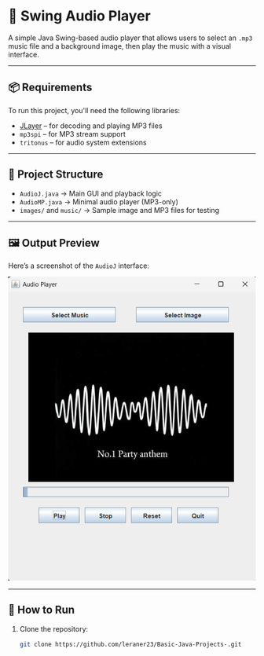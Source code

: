 # 🎵 Swing Audio Player

A simple Java Swing-based audio player that allows users to select an `.mp3` music file and a background image, then play the music with a visual interface.

---

## 📦 Requirements

To run this project, you'll need the following libraries:

- [JLayer](http://www.javazoom.net/javalayer/javalayer.html) – for decoding and playing MP3 files  
- `mp3spi` – for MP3 stream support  
- `tritonus` – for audio system extensions

---

## 📁 Project Structure

- `AudioJ.java` → Main GUI and playback logic  
- `AudioMP.java` → Minimal audio player (MP3-only)  
- `images/` and `music/` → Sample image and MP3 files for testing

---

## 🖼️ Output Preview

Here’s a screenshot of the `AudioJ` interface:

![App Screenshot](Screenshot%202025-10-07%20162719.png)

---

## 🚀 How to Run

1. Clone the repository:
   ```bash
   git clone https://github.com/leraner23/Basic-Java-Projects-.git
